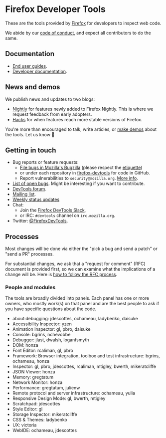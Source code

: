 # Firefox Developer Tools

These are the tools provided by [Firefox](https://www.mozilla.org/firefox/) for developers to inspect web code.

We abide by our [code of conduct](CODE_OF_CONDUCT.md), and expect all contributors to do the same.

## Documentation

* [End user guides](https://developer.mozilla.org/en-US/docs/Tools).
* [Developer documentation](http://docs.firefox-dev.tools/).

## News and demos

We publish news and updates to two blogs:

* [Nightly](https://blog.nightly.mozilla.org/tag/devtools/) for features newly added to Firefox Nightly. This is where we request feedback from early adopters.
* [Hacks](https://hacks.mozilla.org/category/developer-tools/) for when features reach more stable versions of Firefox.

You're more than encouraged to talk, write articles, or [make demos](https://github.com/firefox-devtools/demos) about the tools. Let us know 🙂

## Getting in touch

* Bug reports or feature requests:
  * [File bugs in Mozilla's Bugzilla](https://bugzilla.mozilla.org/enter_bug.cgi?product=DevTools) (please respect the [etiquette](https://bugzilla.mozilla.org/page.cgi?id=etiquette.html))
  * or under each repository in [firefox-devtools](https://github.com/firefox-devtools) for code in GitHub.
  * Report vulnerabilities to `security@mozilla.org`. [More info](https://www.mozilla.org/en-US/security/#For_Developers).
* [List of open bugs](http://bugs.firefox-dev.tools/). Might be interesting if you want to contribute.
* [DevTools forum](https://discourse.mozilla-community.org/c/devtools).
* [Mailing list](https://groups.google.com/forum/#!forum/mozilla.dev.developer-tools).
* [Weekly status updates](https://docs.google.com/document/d/1lxy0IzUM14dYACk_q862vVYwpU1AA4NQVrUNAm6uc-8/)
* Chat:
  * Join the [Firefox DevTools Slack](https://devtools-html-slack.herokuapp.com/),
  * or IRC: `#devtools` channel on `irc.mozilla.org`.
* Twitter: [@FirefoxDevTools](https://twitter.com/FirefoxDevTools).

## Processes

Most changes will be done via either the "pick a bug and send a patch" or "send a PR" processes.

For substantial changes, we ask that a "request for comment" (RFC) document is provided first, so we can examine what the implications of a change will be. Here is [how to follow the RFC process](https://github.com/firefox-devtools/rfcs/).

### People and modules

The tools are broadly divided into panels. Each panel has one or more owners, who mostly work(s) on that panel and are the best people to ask if you have specific questions about the code.

* about:debugging: jdescottes, ochameau, ladybenko, daisuke
* Accessibility Inspector: yzen
* Animation Inspector: gl, pbro, daisuke
* Console: bgrins, nchevobbe
* Debugger: jlast, dwalsh, loganfsmyth
* DOM: honza
* Font Editor: rcaliman, gl, pbro
* Framework: Browser integration, toolbox and test infrastructure: bgrins, ochameau, honza
* Inspector: gl, pbro, jdescottes, rcaliman, mtigley, bwerth, mikeratcliffe
* JSON Viewer: honza
* Memory: gregtatum
* Network Monitor: honza
* Performance: gregtatum, julienw
* Remote protocol and server infrastructure: ochameau, yulia
* Responsive Design Mode: gl, bwerth, mtigley
* Scratchpad: jdescottes
* Style Editor: gl
* Storage Inspector: mikeratcliffe
* CSS & Themes: ladybenko
* UX: victoria
* WebIDE: ochameau, jdescottes
